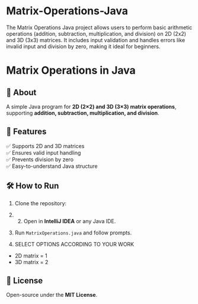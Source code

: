 # Matrix-Operations-Java
The Matrix Operations Java project allows users to perform basic arithmetic operations (addition, subtraction, multiplication, and division) on 2D (2x2) and 3D (3x3) matrices. It includes input validation and handles errors like invalid input and division by zero, making it ideal for beginners.

# Matrix Operations in Java

## 📌 About  
A simple Java program for **2D (2×2) and 3D (3×3) matrix operations**, supporting **addition, subtraction, multiplication, and division**.

## 🚀 Features  
✅ Supports 2D and 3D matrices  
✅ Ensures valid input handling  
✅ Prevents division by zero  
✅ Easy-to-understand Java structure  

## 🛠 How to Run  
1. Clone the repository:
2. 2. Open in **IntelliJ IDEA** or any Java IDE.  
3. Run `MatrixOperations.java` and follow prompts.

4. SELECT OPTIONS ACCORDING TO YOUR WORK
* 2D matrix = 1
* 3D matrix = 2


## 📜 License  
Open-source under the **MIT License**.
  
